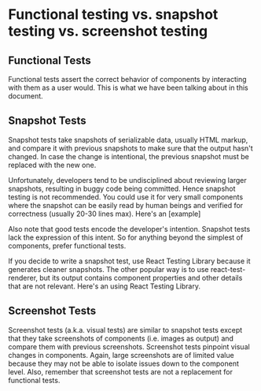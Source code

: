 # Functional testing vs. snapshot testing vs. screenshot testing

## Functional Tests

Functional tests assert the correct behavior of components by interacting with
them as a user would. This is what we have been talking about in this document.

## Snapshot Tests

Snapshot tests take snapshots of serializable data, usually HTML markup, and
compare it with previous snapshots to make sure that the output hasn't changed.
In case the change is intentional, the previous snapshot must be replaced with
the new one.

Unfortunately, developers tend to be undisciplined about reviewing larger
snapshots, resulting in buggy code being committed. Hence snapshot testing is
not recommended. You could use it for very small components where the snapshot
can be easily read by human beings and verified for correctness (usually 20-30
lines max). Here's an
[example]

Also note that good tests encode the developer's intention. Snapshot tests lack
the expression of this intent. So for anything beyond the simplest of
components, prefer functional tests.

If you decide to write a snapshot test, use React Testing Library because it
generates cleaner snapshots. The other popular way is to use
react-test-renderer, but its output contains component properties and other
details that are not relevant. Here's an
using React Testing Library.

## Screenshot Tests

Screenshot tests (a.k.a. visual tests) are similar to snapshot tests except that
they take screenshots of components (i.e. images as output) and compare them
with previous screenshots. Screenshot tests pinpoint visual changes in
components. Again, large screenshots are of limited value because they may not
be able to isolate issues down to the component level. Also, remember that
screenshot tests are not a replacement for functional tests.
